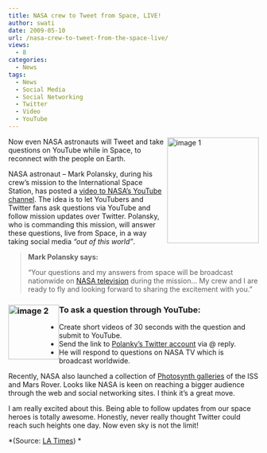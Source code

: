 ```yaml
---
title: NASA crew to Tweet from Space, LIVE!
author: swati
date: 2009-05-10
url: /nasa-crew-to-tweet-from-the-space-live/
views:
  - 8
categories:
  - News
tags:
  - News
  - Social Media
  - Social Networking
  - Twitter
  - Video
  - YouTube
---
```

<img class="wp-image-50046" style="margin-left: 0px;margin-right: 0px" src="http://cdn.devilsworkshop.org/files/2009/05/image13.jpg" border="0" alt="image 1" width="184" height="213" align="right" /> Now even NASA astronauts will Tweet and take questions on YouTube while in Space, to reconnect with the people on Earth.

NASA astronaut &#8211; Mark Polansky, during his crew’s mission to the International Space Station, has posted a <a href="http://www.youtube.com/watch?v=e16eXXAoisg" onclick="_gaq.push(['_trackEvent', 'outbound-article', 'http://www.youtube.com/watch?v=e16eXXAoisg', 'video to NASA’s YouTube channel']);" >video to NASA’s YouTube channel</a>. The idea is to let YouTubers and Twitter fans ask questions via YouTube and follow mission updates over Twitter. Polansky, who is commanding this mission, will answer these questions, live from Space, in a way taking social media *“out of this world”*.

> **Mark Polansky says:**
> 
> “Your questions and my answers from space will be broadcast nationwide on <a href="http://www.nasa.gov/multimedia/nasatv/index.html" onclick="_gaq.push(['_trackEvent', 'outbound-article', 'http://www.nasa.gov/multimedia/nasatv/index.html', 'NASA television']);" >NASA television</a> during the mission… My crew and I are ready to fly and looking forward to sharing the excitement with you.”

### <img class="alignright" style="border: 0pt none;margin-left: 0px;margin-right: 0px" src="http://cdn.devilsworkshop.org/files/2009/05/image2.jpg" border="0" alt="image 2" width="102" height="110" align="left" /> To ask a question through YouTube:

  * Create short videos of 30 seconds with the question and submit to YouTube.
  * Send the link to <a href="http://twitter.com/Astro_127" onclick="_gaq.push(['_trackEvent', 'outbound-article', 'http://twitter.com/Astro_127', 'Polanky’s Twitter account']);" >Polanky’s Twitter account</a> via @ reply.
  * He will respond to questions on NASA TV which is broadcast worldwide.

Recently, NASA also launched a collection of [Photosynth galleries][1] of the ISS and Mars Rover. Looks like NASA is keen on reaching a bigger audience through the web and social networking sites. I think it’s a great move.

I am really excited about this. Being able to follow updates from our space heroes is totally awesome. Honestly, never really thought Twitter could reach such heights one day. Now even sky is not the limit!

*(Source: <a href="http://latimesblogs.latimes.com/technology/2009/05/nasa-astronaut-will-tweet-take-youtube-questions-live-from-space.html" onclick="_gaq.push(['_trackEvent', 'outbound-article', 'http://latimesblogs.latimes.com/technology/2009/05/nasa-astronaut-will-tweet-take-youtube-questions-live-from-space.html', 'LA Times']);" >LA Times</a>) *

 [1]: http://devilsworkshop.org/is-photosynth-microsofts-answer-to-google-street-view/
